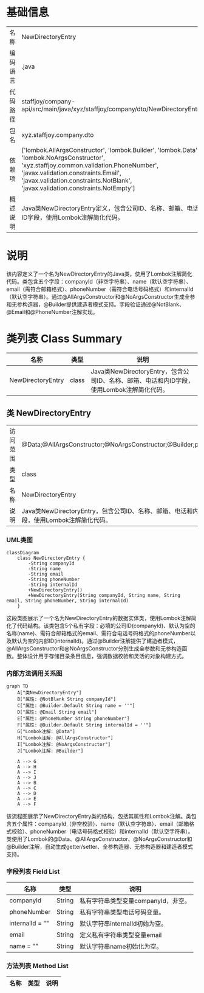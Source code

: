 # 基础信息

|      |      |
|------|------|
| 名称 | NewDirectoryEntry |
| 编码语言 | .java |
| 代码路径 | staffjoy/company-api/src/main/java/xyz/staffjoy/company/dto/NewDirectoryEntry.java |
| 包名 | xyz.staffjoy.company.dto |
| 依赖项 | ['lombok.AllArgsConstructor', 'lombok.Builder', 'lombok.Data', 'lombok.NoArgsConstructor', 'xyz.staffjoy.common.validation.PhoneNumber', 'javax.validation.constraints.Email', 'javax.validation.constraints.NotBlank', 'javax.validation.constraints.NotEmpty'] |
| 概述说明 | Java类NewDirectoryEntry定义，包含公司ID、名称、邮箱、电话和内ID字段，使用Lombok注解简化代码。 |

# 说明

该内容定义了一个名为NewDirectoryEntry的Java类，使用了Lombok注解简化代码。类包含五个字段：companyId（非空字符串）、name（默认空字符串）、email（需符合邮箱格式）、phoneNumber（需符合电话号码格式）和internalId（默认空字符串）。通过@AllArgsConstructor和@NoArgsConstructor生成全参和无参构造器，@Builder提供建造者模式支持。字段验证通过@NotBlank、@Email和@PhoneNumber注解实现。

# 类列表 Class Summary

| 名称   | 类型  | 说明 |
|-------|------|-------------|
| NewDirectoryEntry | class | Java类NewDirectoryEntry，包含公司ID、名称、邮箱、电话和内ID字段，使用Lombok注解简化代码。 |



## 类 NewDirectoryEntry

|      |      |
|------|------|
| 访问范围 | @Data;@AllArgsConstructor;@NoArgsConstructor;@Builder;public |
| 类型 | class |
| 名称 | NewDirectoryEntry |
| 说明 | Java类NewDirectoryEntry，包含公司ID、名称、邮箱、电话和内ID字段，使用Lombok注解简化代码。 |


### UML类图

```mermaid
classDiagram
    class NewDirectoryEntry {
        -String companyId
        -String name
        -String email
        -String phoneNumber
        -String internalId
        +NewDirectoryEntry()
        +NewDirectoryEntry(String companyId, String name, String email, String phoneNumber, String internalId)
    }
```

这段类图展示了一个名为NewDirectoryEntry的数据实体类，使用Lombok注解简化了代码结构。该类包含5个私有字段：必填的公司ID(companyId)、默认为空的名称(name)、需符合邮箱格式的email、需符合电话号码格式的phoneNumber以及默认为空的内部ID(internalId)。通过@Builder注解提供了建造者模式，@AllArgsConstructor和@NoArgsConstructor分别生成全参数和无参构造函数。整体设计用于存储目录条目信息，强调数据校验和灵活的对象构建方式。


### 内部方法调用关系图

```mermaid
graph TD
    A["类NewDirectoryEntry"]
    B["属性: @NotBlank String companyId"]
    C["属性: @Builder.Default String name = ''"]
    D["属性: @Email String email"]
    E["属性: @PhoneNumber String phoneNumber"]
    F["属性: @Builder.Default String internalId = ''"]
    G["Lombok注解: @Data"]
    H["Lombok注解: @AllArgsConstructor"]
    I["Lombok注解: @NoArgsConstructor"]
    J["Lombok注解: @Builder"]

    A --> G
    A --> H
    A --> I
    A --> J
    A --> B
    A --> C
    A --> D
    A --> E
    A --> F
```

该流程图展示了NewDirectoryEntry类的结构，包括其属性和Lombok注解。类包含五个属性：companyId（非空校验）、name（默认空字符串）、email（邮箱格式校验）、phoneNumber（电话号码格式校验）和internalId（默认空字符串）。类使用了Lombok的@Data、@AllArgsConstructor、@NoArgsConstructor和@Builder注解，自动生成getter/setter、全参构造器、无参构造器和建造者模式支持。

### 字段列表 Field List

| 名称  | 类型  | 说明 |
|-------|-------|------|
| companyId | String | 私有字符串类型变量companyId，非空。 |
| phoneNumber | String | 私有字符串类型电话号码变量。 |
| internalId = "" | String | 默认字符串internalId初始为空。 |
| email | String | 定义私有字符串类型变量email |
| name = "" | String | 默认字符串name初始化为空。 |

### 方法列表 Method List

| 名称  | 类型  | 说明 |
|-------|-------|------|




